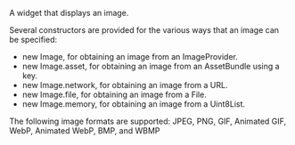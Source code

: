 A widget that displays an image.

Several constructors are provided for the various ways that an image can be specified:

* new Image, for obtaining an image from an ImageProvider.
* new Image.asset, for obtaining an image from an AssetBundle using a key.
* new Image.network, for obtaining an image from a URL.
* new Image.file, for obtaining an image from a File.
* new Image.memory, for obtaining an image from a Uint8List.

The following image formats are supported: JPEG, PNG, GIF, Animated GIF, WebP, Animated WebP, BMP, and WBMP

